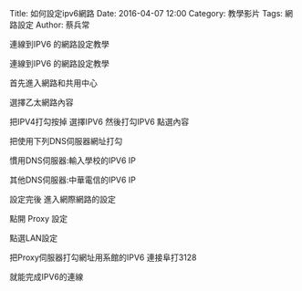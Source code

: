 Title: 如何設定ipv6網路
Date: 2016-04-07 12:00
Category: 教學影片
Tags: 網路設定
Author: 蔡兵常
  

連線到IPV6 的網路設定教學

連線到IPV6 的網路設定教學

首先進入網路和共用中心

選擇乙太網路內容

把IPV4打勾按掉 選擇IPV6 然後打勾IPV6 點選內容

把使用下列DNS伺服器網址打勾

慣用DNS伺服器:輸入學校的IPV6 IP

其他DNS伺服器:中華電信的IPV6 IP

設定完後 進入網際網路的設定

點開 Proxy 設定

點選LAN設定

把Proxy伺服器打勾網址用系館的IPV6 連接阜打3128

就能完成IPV6的連線